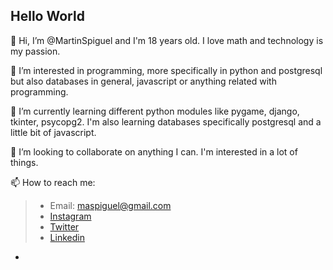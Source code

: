## Hello World

👋 Hi, I’m @MartinSpiguel and I'm 18 years old. I love math and technology is my passion.   
  
👀 I’m interested in programming, more specifically in python and postgresql but also databases in general, javascript or anything related with programming.   
  
🌱 I’m currently learning different python modules like pygame, django, tkinter, psycopg2. I'm also learning databases specifically postgresql and a little bit of javascript. 
  
💞️ I’m looking to collaborate on anything I can. I'm interested in a lot of things. 
  
📫 How to reach me:  
> - Email: maspiguel@gmail.com
> - [Instagram](https://www.instagram.com/martin.spiguel/)
> - [Twitter](https://twitter.com/MartinSpiguel)
> - [Linkedin](https://www.linkedin.com/in/mart%C3%ADn-spiguel-505865232/) 
- 

<!---
MartinSpiguel/MartinSpiguel is a ✨ special ✨ repository because its `README.md` (this file) appears on your GitHub profile.
You can click the Preview link to take a look at your changes.
--->

